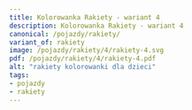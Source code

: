 ```yaml
---
title: Kolorowanka Rakiety - wariant 4
description: Kolorowanka Rakiety - wariant 4
canonical: /pojazdy/rakiety/
variant_of: rakiety
image: /pojazdy/rakiety/4/rakiety-4.svg
pdf: /pojazdy/rakiety/4/rakiety-4.pdf
alt: "rakiety kolorowanki dla dzieci"
tags:
- pojazdy
- rakiety
---
```

